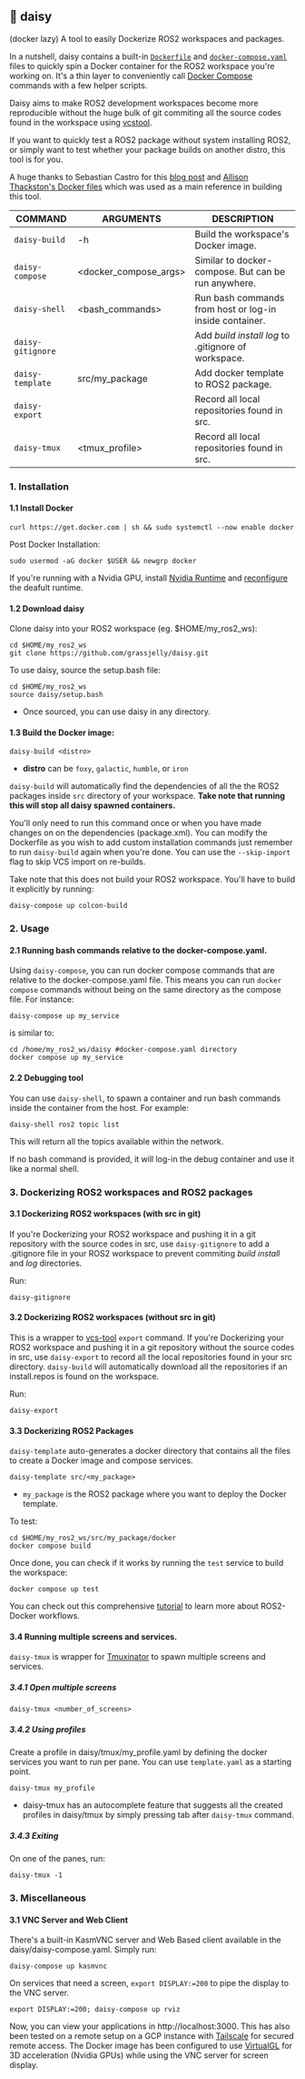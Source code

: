 ## 🌼 daisy
(docker lazy)
A tool to easily Dockerize ROS2 workspaces and packages. 

In a nutshell, daisy contains a built-in [`Dockerfile`](./Dockerfile) and [`docker-compose.yaml`](./docker-compose.yaml) files to quickly spin a Docker container for the ROS2 workspace you're working on. It's a thin layer to conveniently call [Docker Compose](https://docs.docker.com/compose/) commands with a few helper scripts.

Daisy aims to make ROS2 development workspaces become more reproducible without the huge bulk of git commiting all the source codes found in the workspace using [vcstool](https://github.com/dirk-thomas/vcstool#export-set-of-repositories).

If you want to quickly test a ROS2 package without system installing ROS2, or simply want to test whether your package builds on another distro, this tool is for you.

A huge thanks to Sebastian Castro for this [blog post](https://roboticseabass.com/2023/07/09/updated-guide-docker-and-ros2/) and [Allison Thackston's Docker files](https://github.com/athackst/dockerfiles) which was used as a main reference in building this tool.

| COMMAND           | ARGUMENTS                    | DESCRIPTION                                             |
|-------------------|------------------------------|---------------------------------------------------------|
| `daisy-build`     |-h                            | Build the workspace's Docker image.                     |
| `daisy-compose`   |<docker_compose_args>         | Similar to docker-compose. But can be run anywhere.     |
| `daisy-shell`     |<bash_commands>               | Run bash commands from host or log-in inside container. |
| `daisy-gitignore` |                              | Add _build_ _install_ _log_ to .gitignore of workspace. |
| `daisy-template`  |src/my_package                | Add docker template to ROS2 package.                    |
| `daisy-export`    |                              | Record all local repositories found in src.             |
| `daisy-tmux`      |<tmux_profile>                | Record all local repositories found in src.             |

### 1. Installation

#### 1.1 Install Docker
```
curl https://get.docker.com | sh && sudo systemctl --now enable docker
```
Post Docker Installation:
```
sudo usermod -aG docker $USER && newgrp docker
```
If you're running with a Nvidia GPU, install [Nvidia Runtime](https://github.com/NVIDIA/nvidia-container-runtime#installation) and [reconfigure](https://github.com/NVIDIA/nvidia-container-runtime#daemon-configuration-file) the deafult runtime.

#### 1.2 Download daisy
Clone daisy into your ROS2 workspace (eg. $HOME/my_ros2_ws):
```
cd $HOME/my_ros2_ws
git clone https://github.com/grassjelly/daisy.git
```
To use daisy, source the setup.bash file:
```
cd $HOME/my_ros2_ws
source daisy/setup.bash
```
- Once sourced, you can use daisy in any directory.

#### 1.3 Build the Docker image:
```
daisy-build <distro>
```
- **distro** can be `foxy`, `galactic`, `humble`, or `iron`

`daisy-build` will automatically find the dependencies of all the the ROS2 packages inside `src` directory of your workspace. **Take note that running this will stop all daisy spawned containers.**

You'll only need to run this command once or when you have made changes on on the dependencies (package.xml). You can modify the Dockerfile as you wish to add custom installation commands just remember to run `daisy-build` again when you're done. You can use the `--skip-import` flag to skip VCS import on re-builds.

Take note that this does not build your ROS2 workspace. You'll have to build it explicitly by running:
```
daisy-compose up colcon-build
```
### 2. Usage
#### 2.1 Running bash commands relative to the docker-compose.yaml.
Using `daisy-compose`, you can run docker compose commands that are relative to the docker-compose.yaml file. This means you can run `docker compose` commands without being on the same directory as the compose file. For instance:
```
daisy-compose up my_service
```
is similar to:
```
cd /home/my_ros2_ws/daisy #docker-compose.yaml directory
docker compose up my_service
```

#### 2.2 Debugging tool
You can use `daisy-shell`, to spawn a container and run bash commands inside the container from the host. For example:
```
daisy-shell ros2 topic list
```
This will return all the topics available within the network.

If no bash command is provided, it will log-in the debug container and use it like a normal shell.

### 3. Dockerizing ROS2 workspaces and ROS2 packages

#### 3.1 Dockerizing ROS2 workspaces (with src in git)
If you're Dockerizing your ROS2 workspace and pushing it in a git repository with the source codes in src,  use `daisy-gitignore` to add a .gitignore file in your ROS2 workspace to prevent commiting _build_ _install_ and _log_ directories.

Run:
```
daisy-gitignore
```

#### 3.2 Dockerizing ROS2 workspaces (without src in git)
This is a wrapper to [vcs-tool](https://github.com/dirk-thomas/vcstool#export-set-of-repositories) `export` command. If you're Dockerizing your ROS2 workspace and pushing it in a git repository without the source codes in src, use `daisy-export` to record all the local repositories found in your src directory. `daisy-build` will automatically download all the repositories if an install.repos is found on the workspace.

Run:
```
daisy-export
```

#### 3.3 Dockerizing ROS2 Packages
`daisy-template` auto-generates a docker directory that contains all the files to create a Docker image and compose services.

```
daisy-template src/<my_package>
```
- `my_package` is the ROS2 package where you want to deploy the Docker template.

To test:
```
cd $HOME/my_ros2_ws/src/my_package/docker
docker compose build
```

Once done, you can check if it works by running the `test` service to build the workspace:
```
docker compose up test
```

You can check out this comprehensive [tutorial](https://roboticseabass.com/2023/07/09/updated-guide-docker-and-ros2/) to learn more about ROS2-Docker workflows.

#### 3.4 Running multiple screens and services.

`daisy-tmux` is wrapper for [Tmuxinator](https://github.com/tmuxinator/tmuxinator) to spawn multiple screens and services.

##### 3.4.1 Open multiple screens

```
daisy-tmux <number_of_screens>
```

##### 3.4.2 Using profiles

Create a profile in daisy/tmux/my_profile.yaml by defining the docker services you want to run per pane. You can use `template.yaml` as a starting point.
```
daisy-tmux my_profile
```

- daisy-tmux has an autocomplete feature that suggests all the created profiles in daisy/tmux by simply pressing tab after `daisy-tmux` command.

##### 3.4.3 Exiting
On one of the panes, run:
```
daisy-tmux -1
```

### 3. Miscellaneous

#### 3.1 VNC Server and Web Client

There's a built-in KasmVNC server and Web Based client available in the daisy/daisy-compose.yaml. Simply run:

```
daisy-compose up kasmvnc
```

On services that need a screen, `export DISPLAY:=200` to pipe the display to the VNC server.
```
export DISPLAY:=200; daisy-compose up rviz
```

Now, you can view your applications in http://localhost:3000. This has also been tested on a remote setup on a GCP instance with [Tailscale](https://tailscale.com) for secured remote access. The Docker image has been configured to use [VirtualGL](https://virtualgl.org) for 3D acceleration (Nvidia GPUs) while using the VNC server for screen display.
